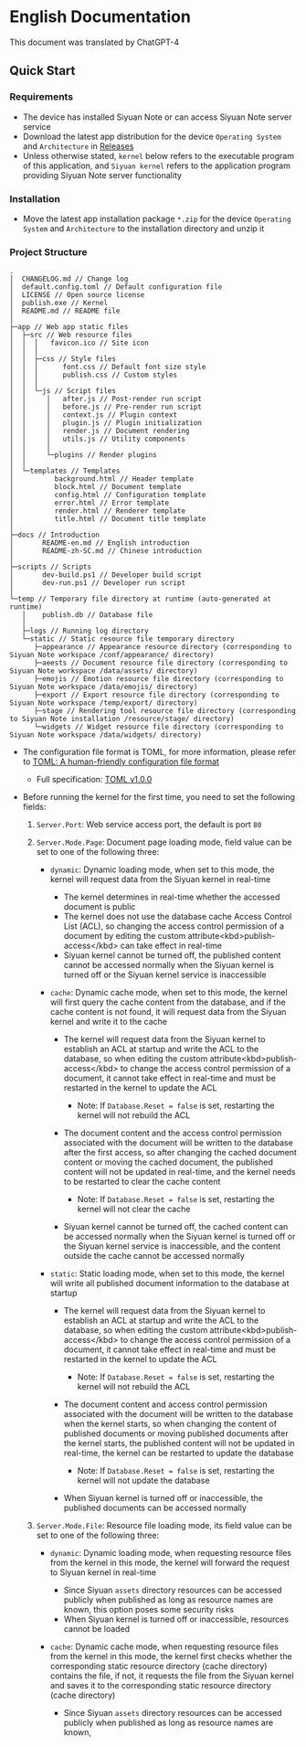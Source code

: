 <h1>English Documentation</h1>
This document was translated by ChatGPT-4
<h2>Quick Start</h2>
<h3>Requirements</h3>
<ul>
<li>The device has installed Siyuan Note or can access Siyuan Note server service</li>
<li>Download the latest app distribution for the device <code>Operating System</code> and <code>Architecture</code> in <a href="https://github.com/Zuoqiu-Yingyi/siyuan-publish/releases">Releases</a></li>
<li>Unless otherwise stated, <code>kernel</code> below refers to the executable program of this application, and <code>Siyuan kernel</code> refers to the application program providing Siyuan Note server functionality</li>
</ul>
<h3>Installation</h3>
<ul>
<li>Move the latest app installation package <code>*.zip</code> for the device <code>Operating System</code> and <code>Architecture</code> to the installation directory and unzip it</li>
</ul>
<h3>Project Structure</h3>

<div style="position: relative">
	<pre><code class="hljs language-plaintext">.
│  CHANGELOG.md // Change log
│  default.config.toml // Default configuration file
│  LICENSE // Open source license
│  publish.exe // Kernel
│  README.md // README file
│
├─app // Web app static files
│  ├─src // Web resource files
│  │  │   favicon.ico // Site icon
│  │  │
│  │  ├─css // Style files
│  │  │      font.css // Default font size style
│  │  │      publish.css // Custom styles
│  │  │
│  │  └─js // Script files
│  │     │   after.js // Post-render run script
│  │     │   before.js // Pre-render run script
│  │     │   context.js // Plugin context
│  │     │   plugin.js // Plugin initialization
│  │     │   render.js // Document rendering
│  │     │   utils.js // Utility components
│  │     │
│  │     └─plugins // Render plugins
│  │
│  └─templates // Templates
│          background.html // Header template
│          block.html // Document template
│          config.html // Configuration template
│          error.html // Error template
│          render.html // Renderer template
│          title.html // Document title template
│
├─docs // Introduction
│       README-en.md // English introduction
│       README-zh-SC.md // Chinese introduction
│
├─scripts // Scripts
│       dev-build.ps1 // Developer build script
│       dev-run.ps1 // Developer run script
│
└─temp // Temporary file directory at runtime (auto-generated at runtime)
   │    publish.db // Database file
   │
   ├─logs // Running log directory
   └─static // Static resource file temporary directory
      ├─appearance // Appearance resource directory (corresponding to Siyuan Note workspace /conf/appearance/ directory)
      ├─aeests // Document resource file directory (corresponding to Siyuan Note workspace /data/assets/ directory)
      ├─emojis // Emotion resource file directory (corresponding to Siyuan Note workspace /data/emojis/ directory)
      ├─export // Export resource file directory (corresponding to Siyuan Note workspace /temp/export/ directory)
      ├─stage // Rendering tool resource file directory (corresponding to Siyuan Note installation /resource/stage/ directory)
      └─widgets // Widget resource file directory (corresponding to Siyuan Note workspace /data/widgets/ directory)
</code></pre>

<ul>
<li>
<p>The configuration file format is TOML, for more information, please refer to <a href="https://toml.io/cn/">TOML: A human-friendly configuration file format</a></p>
<ul>
<li>Full specification: <a href="https://toml.io/cn/latest">TOML v1.0.0</a></li>
</ul>
</li>
<li>
<p>Before running the kernel for the first time, you need to set the following fields:</p>
<ol>
<li>
<p><code>Server.Port</code>: Web service access port, the default is port <code>80</code></p>
</li>
<li>
<p><code>Server.Mode.Page</code>: Document page loading mode, field value can be set to one of the following three:</p>
<ul>
<li>
<p><code>dynamic</code>: Dynamic loading mode, when set to this mode, the kernel will request data from the Siyuan kernel in real-time</p>
<ul>
<li>The kernel determines in real-time whether the accessed document is public</li>
<li>The kernel does not use the database cache Access Control List (ACL), so changing the access control permission of a document by editing the custom attribute&lt;kbd&gt;publish-access&lt;/kbd&gt; can take effect in real-time</li>
<li>Siyuan kernel cannot be turned off, the published content cannot be accessed normally when the Siyuan kernel is turned off or the Siyuan kernel service is inaccessible</li>
</ul>
</li>
<li>
<p><code>cache</code>: Dynamic cache mode, when set to this mode, the kernel will first query the cache content from the database, and if the cache content is not found, it will request data from the Siyuan kernel and write it to the cache</p>
<ul>
<li>
<p>The kernel will request data from the Siyuan kernel to establish an ACL at startup and write the ACL to the database, so when editing the custom attribute&lt;kbd&gt;publish-access&lt;/kbd&gt; to change the access control permission of a document, it cannot take effect in real-time and must be restarted in the kernel to update the ACL</p>
<ul>
<li>Note: If <code>Database.Reset = false</code> is set, restarting the kernel will not rebuild the ACL</li>
</ul>
</li>
<li>
<p>The document content and the access control permission associated with the document will be written to the database after the first access, so after changing the cached document content or moving the cached document, the published content will not be updated in real-time, and the kernel needs to be restarted to clear the cache content</p>
<ul>
<li>Note: If <code>Database.Reset = false</code> is set, restarting the kernel will not clear the cache</li>
</ul>
</li>
<li>
<p>Siyuan kernel cannot be turned off, the cached content can be accessed normally when the Siyuan kernel is turned off or the Siyuan kernel service is inaccessible, and the content outside the cache cannot be accessed normally</p>
</li>
</ul>
</li>
<li>
<p><code>static</code>: Static loading mode, when set to this mode, the kernel will write all published document information to the database at startup</p>
<ul>
<li>
<p>The kernel will request data from the Siyuan kernel to establish an ACL at startup and write the ACL to the database, so when editing the custom attribute&lt;kbd&gt;publish-access&lt;/kbd&gt; to change the access control permission of a document, it cannot take effect in real-time and must be restarted in the kernel to update the ACL</p>
<ul>
<li>Note: If <code>Database.Reset = false</code> is set, restarting the kernel will not rebuild the ACL</li>
</ul>
</li>
<li>
<p>The document content and access control permission associated with the document will be written to the database when the kernel starts, so when changing the content of published documents or moving published documents after the kernel starts, the published content will not be updated in real-time, the kernel can be restarted to update the database</p>
<ul>
<li>Note: If <code>Database.Reset = false</code> is set, restarting the kernel will not update the database</li>
</ul>
</li>
<li>
<p>When Siyuan kernel is turned off or inaccessible, the published documents can be accessed normally</p>
</li>
</ul>
</li>
</ul>
</li>
<li>
<p><code>Server.Mode.File</code>: Resource file loading mode, its field value can be set to one of the following three:</p>
<ul>
<li>
<p><code>dynamic</code>: Dynamic loading mode, when requesting resource files from the kernel in this mode, the kernel will forward the request to Siyuan kernel in real-time</p>
<ul>
<li>Since Siyuan <code>assets</code> directory resources can be accessed publicly when published as long as resource names are known, this option poses some security risks</li>
<li>When Siyuan kernel is turned off or inaccessible, resources cannot be loaded</li>
</ul>
</li>
<li>
<p><code>cache</code>: Dynamic cache mode, when requesting resource files from the kernel in this mode, the kernel first checks whether the corresponding static resource directory (cache directory) contains the file, if not, it requests the file from the Siyuan kernel and saves it to the corresponding static resource directory (cache directory)</p>
<ul>
<li>Since Siyuan <code>assets</code> directory resources can be accessed publicly when published as long as resource names are known,</li>
</ul>
</li>
</ul>
</li>
</ol>
</li>
</ul>
